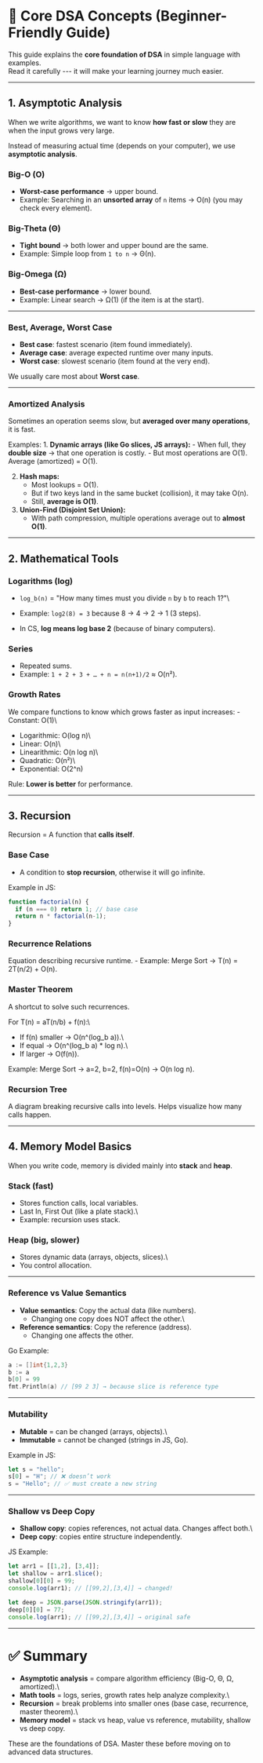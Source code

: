 # 📘 Core DSA Concepts (Beginner-Friendly Guide)

This guide explains the **core foundation of DSA** in simple language
with examples.\
Read it carefully --- it will make your learning journey much easier.

------------------------------------------------------------------------

## 1. Asymptotic Analysis

When we write algorithms, we want to know **how fast or slow** they are
when the input grows very large.

Instead of measuring actual time (depends on your computer), we use
**asymptotic analysis**.

### Big-O (O)

-   **Worst-case performance** → upper bound.
-   Example: Searching in an **unsorted array** of `n` items → O(n) (you
    may check every element).

### Big-Theta (Θ)

-   **Tight bound** → both lower and upper bound are the same.
-   Example: Simple loop from `1 to n` → Θ(n).

### Big-Omega (Ω)

-   **Best-case performance** → lower bound.
-   Example: Linear search → Ω(1) (if the item is at the start).

------------------------------------------------------------------------

### Best, Average, Worst Case

-   **Best case**: fastest scenario (item found immediately).
-   **Average case**: average expected runtime over many inputs.
-   **Worst case**: slowest scenario (item found at the very end).

We usually care most about **Worst case**.

------------------------------------------------------------------------

### Amortized Analysis

Sometimes an operation seems slow, but **averaged over many
operations**, it is fast.

Examples: 1. **Dynamic arrays (like Go slices, JS arrays):** - When
full, they **double size** → that one operation is costly. - But most
operations are O(1). Average (amortized) = O(1).

2.  **Hash maps:**
    -   Most lookups = O(1).
    -   But if two keys land in the same bucket (collision), it may take
        O(n).
    -   Still, **average is O(1)**.
3.  **Union-Find (Disjoint Set Union):**
    -   With path compression, multiple operations average out to
        **almost O(1)**.

------------------------------------------------------------------------

## 2. Mathematical Tools

### Logarithms (log)

-   `log_b(n)` = "How many times must you divide `n` by `b` to reach
    1?"\

-   Example: `log2(8) = 3` because 8 → 4 → 2 → 1 (3 steps).

-   In CS, **log means log base 2** (because of binary computers).

### Series

-   Repeated sums.
-   Example: `1 + 2 + 3 + … + n = n(n+1)/2` ≈ O(n²).

### Growth Rates

We compare functions to know which grows faster as input increases: -
Constant: O(1)\
- Logarithmic: O(log n)\
- Linear: O(n)\
- Linearithmic: O(n log n)\
- Quadratic: O(n²)\
- Exponential: O(2\^n)

Rule: **Lower is better** for performance.

------------------------------------------------------------------------

## 3. Recursion

Recursion = A function that **calls itself**.

### Base Case

-   A condition to **stop recursion**, otherwise it will go infinite.

Example in JS:

``` js
function factorial(n) {
  if (n === 0) return 1; // base case
  return n * factorial(n-1);
}
```

### Recurrence Relations

Equation describing recursive runtime. - Example: Merge Sort → T(n) =
2T(n/2) + O(n).

### Master Theorem

A shortcut to solve such recurrences.

For T(n) = aT(n/b) + f(n):\
- If f(n) smaller → O(n\^(log_b a)).\
- If equal → O(n\^(log_b a) \* log n).\
- If larger → O(f(n)).

Example: Merge Sort → a=2, b=2, f(n)=O(n) → O(n log n).

### Recursion Tree

A diagram breaking recursive calls into levels. Helps visualize how many
calls happen.

------------------------------------------------------------------------

## 4. Memory Model Basics

When you write code, memory is divided mainly into **stack** and
**heap**.

### Stack (fast)

-   Stores function calls, local variables.
-   Last In, First Out (like a plate stack).\
-   Example: recursion uses stack.

### Heap (big, slower)

-   Stores dynamic data (arrays, objects, slices).\
-   You control allocation.

------------------------------------------------------------------------

### Reference vs Value Semantics

-   **Value semantics**: Copy the actual data (like numbers).
    -   Changing one copy does NOT affect the other.\
-   **Reference semantics**: Copy the reference (address).
    -   Changing one affects the other.

Go Example:

``` go
a := []int{1,2,3}
b := a
b[0] = 99
fmt.Println(a) // [99 2 3] → because slice is reference type
```

------------------------------------------------------------------------

### Mutability

-   **Mutable** = can be changed (arrays, objects).\
-   **Immutable** = cannot be changed (strings in JS, Go).

Example in JS:

``` js
let s = "hello";
s[0] = "H"; // ❌ doesn’t work
s = "Hello"; // ✅ must create a new string
```

------------------------------------------------------------------------

### Shallow vs Deep Copy

-   **Shallow copy**: copies references, not actual data. Changes affect
    both.\
-   **Deep copy**: copies entire structure independently.

JS Example:

``` js
let arr1 = [[1,2], [3,4]];
let shallow = arr1.slice(); 
shallow[0][0] = 99;
console.log(arr1); // [[99,2],[3,4]] → changed!

let deep = JSON.parse(JSON.stringify(arr1));
deep[0][0] = 77;
console.log(arr1); // [[99,2],[3,4]] → original safe
```

------------------------------------------------------------------------

# ✅ Summary

-   **Asymptotic analysis** = compare algorithm efficiency (Big-O, Θ, Ω,
    amortized).\
-   **Math tools** = logs, series, growth rates help analyze
    complexity.\
-   **Recursion** = break problems into smaller ones (base case,
    recurrence, master theorem).\
-   **Memory model** = stack vs heap, value vs reference, mutability,
    shallow vs deep copy.

These are the foundations of DSA. Master these before moving on to
advanced data structures.
